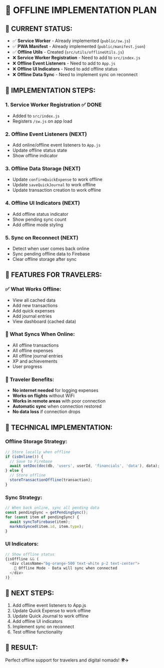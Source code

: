 # 🧳 OFFLINE IMPLEMENTATION PLAN

## 🎯 **CURRENT STATUS:**
- ✅ **Service Worker** - Already implemented (`public/sw.js`)
- ✅ **PWA Manifest** - Already implemented (`public/manifest.json`)
- ✅ **Offline Utils** - Created (`src/utils/offlineUtils.js`)
- ❌ **Service Worker Registration** - Need to add to `src/index.js`
- ❌ **Offline Event Listeners** - Need to add to `App.js`
- ❌ **Offline UI Indicators** - Need to add offline status
- ❌ **Offline Data Sync** - Need to implement sync on reconnect

## 🚀 **IMPLEMENTATION STEPS:**

### **1. Service Worker Registration** ✅ DONE
- Added to `src/index.js`
- Registers `/sw.js` on app load

### **2. Offline Event Listeners** (NEXT)
- Add online/offline event listeners to `App.js`
- Update offline status state
- Show offline indicator

### **3. Offline Data Storage** (NEXT)
- Update `confirmQuickExpense` to work offline
- Update `saveQuickJournal` to work offline
- Update transaction creation to work offline

### **4. Offline UI Indicators** (NEXT)
- Add offline status indicator
- Show pending sync count
- Add offline mode styling

### **5. Sync on Reconnect** (NEXT)
- Detect when user comes back online
- Sync pending offline data to Firebase
- Clear offline storage after sync

## 🎯 **FEATURES FOR TRAVELERS:**

### **✅ What Works Offline:**
- View all cached data
- Add new transactions
- Add quick expenses
- Add journal entries
- View dashboard (cached data)

### **🔄 What Syncs When Online:**
- All offline transactions
- All offline expenses
- All offline journal entries
- XP and achievements
- User progress

### **🧳 Traveler Benefits:**
- **No internet needed** for logging expenses
- **Works on flights** without WiFi
- **Works in remote areas** with poor connection
- **Automatic sync** when connection restored
- **No data loss** if connection drops

## 🎯 **TECHNICAL IMPLEMENTATION:**

### **Offline Storage Strategy:**
```javascript
// Store locally when offline
if (isOnline()) {
  // Save to Firebase
  await setDoc(doc(db, 'users', userId, 'financials', 'data'), data);
} else {
  // Store offline
  storeTransactionOffline(transaction);
}
```

### **Sync Strategy:**
```javascript
// When back online, sync all pending data
const pendingSync = getPendingSync();
for (const item of pendingSync) {
  await syncToFirebase(item);
  markAsSynced(item.id, item.type);
}
```

### **UI Indicators:**
```javascript
// Show offline status
{isOffline && (
  <div className="bg-orange-500 text-white p-2 text-center">
    🧳 Offline Mode - Data will sync when connected
  </div>
)}
```

## 🎯 **NEXT STEPS:**
1. Add offline event listeners to App.js
2. Update Quick Expense to work offline
3. Update Quick Journal to work offline
4. Add offline UI indicators
5. Implement sync on reconnect
6. Test offline functionality

## 🎉 **RESULT:**
Perfect offline support for travelers and digital nomads! 🌍✈️
